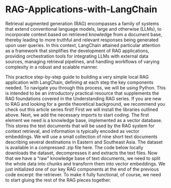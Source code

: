 # RAG-Applications-with-LangChain
Retrieval augmented generation (RAG) encompasses a family of systems that extend conventional language models, large and otherwise (LLMs), to incorporate context based on retrieved knowledge from a document base, thereby leading to more truthful and relevant responses being generated upon user queries. 
In this context, LangChain attained particular attention as a framework that simplifies the development of RAG applications, providing orchestration tools for integrating LLMs with external data sources, managing retrieval pipelines, and handling workflows of varying complexity in a robust and scalable manner.

This practice step-by-step guide to building a very simple local RAG application with LangChain, defining at each step the key components needed. To navigate you through this process, we will be using Python. This  is intended to be an introductory practical resource that supplements the RAG foundations covered in the Understanding RAG series. If you are new to RAG and looking for a gentle theoretical background, we recommend you check out this article series first!
First we will install the libraries outlined above.
Next, we add the necessary imports to start coding.
The first element we need is a knowledge base, implemented as a vector database. This stores the text documents that will be used by the RAG system for context retrieval, and information is typically encoded as vector embeddings. We will use a small collection of nine short text documents describing several destinations in Eastern and Southeast Asia. The dataset is available in a compressed .zip file here. The code below locally downloads the dataset, decompresses it and extracts the text files.
Now that we have a “raw” knowledge base of text documents, we need to split the whole data into chunks and transform them into vector embeddings.
We just initialized one of our key RAG components at the end of the previous code excerpt: the retriever. To make it fully functional, of course, we need to start gluing the rest of the RAG pieces together.
